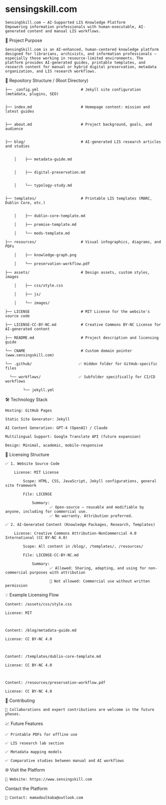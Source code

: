 # sensingskill.com
    SensingSkill.com — AI-Supported LIS Knowledge Platform
    Empowering information professionals with human-executable, AI-generated content and manual LIS workflows.
    
🚀 Project Purpose

    SensingSkill.com is an AI-enhanced, human-centered knowledge platform designed for librarians, archivists, and information professionals — especially those working in resource-limited environments. The platform provides AI-generated guides, printable templates, and research content for manual or hybrid digital preservation, metadata organization, and LIS research workflows.



📂 Repository Structure
    / (Root Directory)

    ├── _config.yml                   # Jekyll site configuration (metadata, plugins, SEO)


    ├── index.md                      # Homepage content: mission and latest guides


    ├── about.md                      # Project background, goals, and audience


    ├── blog/                         # AI-generated LIS research articles and studies


        │    ├── metadata-guide.md


        │    ├── digital-preservation.md


        │    └── typology-study.md
    

    ├── templates/                    # Printable LIS templates (MARC, Dublin Core, etc.)


        │    ├── dublin-core-template.md

        │    ├── premise-template.md

        │    └── mods-template.md

    ├── resources/                    # Visual infographics, diagrams, and PDFs

        │    ├── knowledge-graph.png

        │    └── preservation-workflow.pdf

    ├── assets/                       # Design assets, custom styles, images

        │    ├── css/style.css

        │    ├── js/

        │    └── images/

    ├── LICENSE                       # MIT License for the website's source code

    ├── LICENSE-CC-BY-NC.md           # Creative Commons BY-NC License for AI-generated content

    ├── README.md                     # Project description and licensing guide

    └── CNAME                         # Custom domain pointer (www.sensingskill.com)

    └── .github/                     ✅ Hidden folder for GitHub-specific files
    
      └── workflows/                 ✅ Subfolder specifically for CI/CD workflows
      
            └── jekyll.yml 

🛠 Technology Stack

    Hosting: GitHub Pages

    Static Site Generator: Jekyll

    AI Content Generation: GPT-4 (OpenAI) / Claude

    Multilingual Support: Google Translate API (future expansion)

    Design: Minimal, academic, mobile-responsive

📜 Licensing Structure

    ✅ 1. Website Source Code

        License: MIT License

            Scope: HTML, CSS, JavaScript, Jekyll configurations, general site framework

            File: LICENSE

                Summary: 
                        ✅ Open-source — reusable and modifiable by anyone, including for commercial use.       
                        ✅ No warranty. Attribution preferred.

    ✅ 2. AI-Generated Content (Knowledge Packages, Research, Templates)

        License: Creative Commons Attribution-NonCommercial 4.0 International (CC BY-NC 4.0)

            Scope: All content in /blog/, /templates/, /resources/

            File: LICENSE-CC-BY-NC.md

                Summary: 
                        ✅ Allowed: Sharing, adapting, and using for non-commercial purposes with attribution

                        🚫 Not allowed: Commercial use without written permission

💡 Example Licensing Flow

    Content: /assets/css/style.css	                

    License: MIT

    

    Content: /blog/metadata-guide.md

    License: CC BY-NC 4.0



    Content: /templates/dublin-core-template.md

    License: CC BY-NC 4.0



    Content: /resources/preservation-workflow.pdf	                               

    License: CC BY-NC 4.0



🤝 Contributing

    🚧 Collaborations and expert contributions are welcome in the future phases.


📈 Future Features

    ✅ Printable PDFs for offline use
 
    ✅ LIS research lab section
 
    ✅ Metadata mapping models
 
    ✅ Comparative studies between manual and AI workflows


🌐 Visit the Platform


    🔗 Website: https://www.sensingskill.com


Contact the Platform


    📩 Contact: mamadoulkaba@outlook.com



                        
